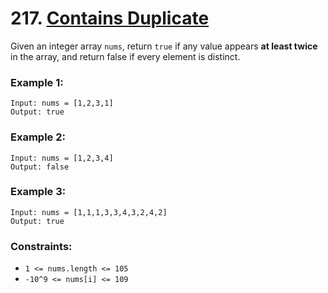 # **217. [Contains Duplicate](https://leetcode.com/problems/contains-duplicate/)**

Given an integer array `nums`, return `true` if any value appears **at least twice** in the array, and return false if every element is distinct.

### **Example 1:**
    Input: nums = [1,2,3,1]
    Output: true

### **Example 2:**
    Input: nums = [1,2,3,4]
    Output: false

### **Example 3:**
    Input: nums = [1,1,1,3,3,4,3,2,4,2]
    Output: true

### **Constraints:**
- `1 <= nums.length <= 105`
- `-10^9 <= nums[i] <= 109`
